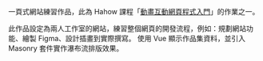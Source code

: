 一頁式網站練習作品，此為 Hahow 課程「[動畫互動網頁程式入門](https://hahow.in/courses/56189df9df7b3d0b005c6639)」的作業之一。

此作品設定為兩人工作室的網站，練習整個網頁的開發流程，例如：規劃網站功能、繪製 Figma、設計插畫到實際撰寫。
使用 Vue 顯示作品集資料，並引入 Masonry 套件實作瀑布流排版效果。
